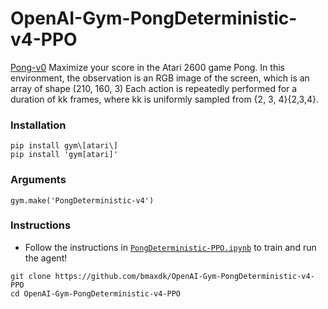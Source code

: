 # OpenAI-Gym-PongDeterministic-v4-PPO

[Pong-v0](https://gym.openai.com/envs/Pong-v0/#ale)
Maximize your score in the Atari 2600 game Pong. In this environment, the observation is an RGB image of the screen, which is an array of shape (210, 160, 3) Each action is repeatedly performed for a duration of kk frames, where kk is uniformly sampled from \{2, 3, 4\}{2,3,4}.

### Installation

```
pip install gym\[atari\]
pip install 'gym[atari]'
```

### Arguments
```
gym.make('PongDeterministic-v4')
```


### Instructions
* Follow the instructions in [`PongDeterministic-PPO.ipynb`](https://github.com/bmaxdk/OpenAI-Gym-PongDeterministic-v4-PPO/blob/main/PongDeterministic-PPO.ipynb) to train and run the agent!
```
git clone https://github.com/bmaxdk/OpenAI-Gym-PongDeterministic-v4-PPO
cd OpenAI-Gym-PongDeterministic-v4-PPO
```
